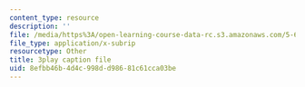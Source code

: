 ```yaml
---
content_type: resource
description: ''
file: /media/https%3A/open-learning-course-data-rc.s3.amazonaws.com/5-61-physical-chemistry-fall-2017/8efbb46b4d4c998dd98681c61cca03be_zR6vXHHQZZA.srt
file_type: application/x-subrip
resourcetype: Other
title: 3play caption file
uid: 8efbb46b-4d4c-998d-d986-81c61cca03be
---
```

